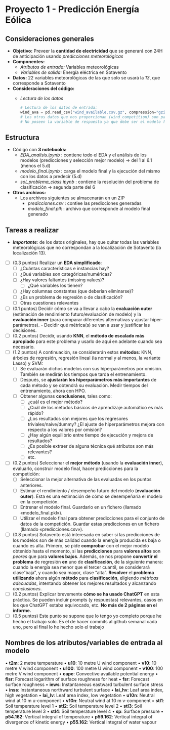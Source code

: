 # Proyecto 1 - Predicción Energía Eólica

## Consideraciones generales

* **Objetivo:** Preveer la **cantidad de electricidad** que se generará con 24H de anticipación usando *predicciones meteorológicas*
* **Componentes:**
  * *Atributos de entrada:* Variables meteorológicas
  * *Variables* *de salida:* Energía eléctrica en Sotavento
* **Datos:** 22 variables meteorológicas de las que solo se usará la *13*, que corresponde a Sotavento
* **Consideraciones del código:**
  * *Lectura de los datos*

    ```python
    # Lectura de los datos de entrada:
    wind_ava = pd.read_csv("wind_available.csv.gz", compression="gzip")
    # Los otros datos que nos proporcionan (wind_competition) son para el modelo final
    # No poseen la variable de respuesta ya que debe ser el modelo final el que lo prediga
    ```

## Estructura

* Código con **3 notebooks:**
  * *EDA_analisis.ipynb* : contiene todo el EDA y el análisis de los modelos (predicciones y selección mejor modelo) -> del 1 al 6.1 (menos el 5.d)
  * *modelo_final.ipynb* : carga el modelo final y la ejecución del mismo con los datos a predecir (5.d)
  * *sol_problema_class.ipynb* : contiene la resolución del problema de clasificación -> segunda parte del 6
* **Otros archivos:**
  * Los archivos siguientes se almacenarán en un ZIP
    * *predicciones.csv* : contiee las predicciones generadas
    * *modelo_final.plk* : archivo que corresponde al modelo final generado

## Tareas a realizar

* ***Importante***: de los datos originales, hay que quitar todas las variables meteorológicas que no correspondan a la localización de Sotavento (la localización 13).

* [ ] (0.3 puntos) Realizar un **EDA simplificado**:
  * [ ] ¿Cuántas características e instancias hay?
  * [ ] ¿Qué variables son categóricas/numéricas?
  * [ ] ¿Hay valores faltantes (missing values)?
    * [ ] ¿Qué variables los tienen?
  * [ ] ¿Hay columnas constantes (que deberían eliminarse)?
  * [ ] ¿Es un problema de regresión o de clasificación?
  * [ ] Otras cuestiones relevantes
* [ ] (0.1 puntos) Decidir cómo se va a llevar a cabo la **evaluación outer** (estimación de rendimiento futuro/evaluación de modelo) y la **evaluación inner** (para comparar diferentes alternativas y ajustar hiper-parámetros).                                                                                                                                                                        - Decidir qué métrica(s) se van a usar y justificar las decisiones.
* [ ] (0.2 puntos) Decidir, usando **KNN**, el **método de escalado más apropiado** para este problema y usarlo
  de aquí en adelante cuando sea necesario.
* [ ] (1.2 puntos) A continuación, se considerarán estos **métodos**: KNN, árboles de regresión, regresión
  lineal (la normal y al menos, la variante Lasso) y SVM:
  * [ ] Se evaluarán dichos modelos con sus hiperparámetros por omisión. También se medirán los
    tiempos que tarda el entrenamiento.
  * [ ] Después, se **ajustarán los hiperparámetros más importantes** de cada método y se obtendrá
    su evaluación. Medir tiempos del entrenamiento, ahora con HPO.
  * [ ] Obtener algunas **conclusiones**, tales como:
    * [ ] ¿cuál es el mejor método?
    * [ ] ¿Cuál de los métodos básicos de aprendizaje automático es más rápido?
    * [ ] ¿Los resultados son mejores que los regresores triviales/naive/dummy? ¿El ajuste de hiperparámetros mejora con respecto a los valores por omisión?
    * [ ] ¿Hay algún equilibrio entre tiempo de ejecución y mejora de resultados?
    * [ ] ¿Es posible extraer de alguna técnica qué atributos son más relevantes?
    * [ ] etc.
* [ ] (0.2 puntos) Seleccionar el **mejor método** (usando la **evaluación inner**), evaluarlo, construir modelo
  final, hacer predicciones para la competición:
  * [ ] Seleccionar la mejor alternativa de las evaluadas en los puntos anteriores.
  * [ ] Estimar el rendimiento / desempeño futuro del modelo (**evaluación outer**). Esta es una
    estimación de cómo se desempeñaría el modelo en la competición.
  * [ ] Entrenar el modelo final. Guardarlo en un fichero (llamado «modelo_final.pkl»).
  * [ ] Utilizar el modelo final para obtener predicciones para el conjunto de datos de la
    competición. Guardar estas predicciones en un fichero (llamado «predicciones.csv»).
* [ ] (0.8 puntos) Sotavento está interesada en saber si las predicciones de los modelos son de más calidad
  cuando la energía producida es baja o cuando es alta. Primero, se pide **comprobar** con el mejor
  modelo obtenido hasta el momento, si las **predicciones** para **valores altos** son *peores* que para **valores
  bajos**. Además, se nos propone **convertir el problema** de regresión **en** uno de **clasificación**, de la
  siguiente manera: cuando la energía sea menor que el tercer cuantil, se considerará clase“baja”, y
  cuando sea mayor, clase “alta”. **Resolver** el **problema** **utilizando** ahora algún **método** para
  **clasificación**, eligiendo *métricas adecuadas*, intentando obtener los mejores resultados y alcanzando
  *conclusiones*.
* [ ] (0.2 puntos) Explicar brevemente **cómo se ha usado ChatGPT** en esta práctica. Se pueden incluir
  prompts (y respuestas) relevantes, casos en los que ChatGPT estaba equivocado, etc. **No más de 2
  páginas en el informe.**
* [ ] (0.5 puntos) Este punto se supone que lo tengo yo completo porque he hecho el trabajo solo. Es el de hacer commits al github semanal cada uno, pero al final lo he hecho solo el trabajo

## Nombres de los atributos/variables de entrada al modelo

• **t2m**: 2 metre temperature
• **u10**: 10 metre U wind component
• **v10**: 10 metre V wind component
• **u100**: 100 metre U wind component
• **v100**: 100 metre V wind component
• **cape**: Convective available potential energy
• **flsr**: Forecast logarithm of surface roughness for heat
• **fsr**: Forecast surface roughness
• **iews**: Instantaneous eastward turbulent surface stress
• **inss**: Instantaneous northward turbulent surface
• **lai_hv**: Leaf area index, high vegetation
• **lai_lv**: Leaf area index, low vegetation
• **u10n**: Neutral wind at 10 m u-component
• **v10n**: Neutral wind at 10 m v-component
• **stl1**: Soil temperature level 1
• **stl2**: Soil temperature level 2
• **stl3**: Soil temperature level 3
• **stl4**: Soil temperature level 4
• **sp**: Surface pressure
• **p54.162**: Vertical integral of temperature
• **p59.162**: Vertical integral of divergence of kinetic energy
• **p55.162**: Vertical integral of water vapour
